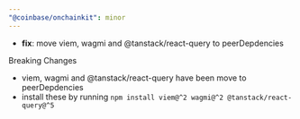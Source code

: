 ```yaml
---
"@coinbase/onchainkit": minor
---
```


- **fix**: move viem, wagmi and @tanstack/react-query to peerDepdencies

Breaking Changes

- viem, wagmi and @tanstack/react-query have been move to peerDepdencies
- install these by running `npm install viem@^2 wagmi@^2 @tanstack/react-query@^5`
